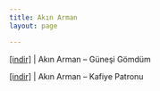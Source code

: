```yaml
---
title: Akın Arman
layout: page

---
```

<a href="https://cloud.mail.ru/public/948e0ee8340b/Ak%C4%B1n%20Arman%20-%20G%C3%BCne%C5%9Fi%20G%C3%B6md%C3%BCm" target="_blank">[indir]</a> | Akın Arman &#8211; Güneşi Gömdüm

<a href="https://cloud.mail.ru/public/c617bcbc914e/Ak%C4%B1n%20Arman%20-%20Kafiye%20Patronu" target="_blank">[indir]</a> | Akın Arman &#8211; Kafiye Patronu